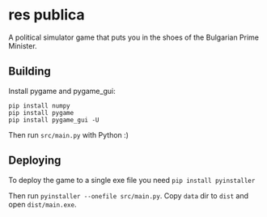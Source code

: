 # res publica

A political simulator game that puts you in the shoes of the Bulgarian Prime Minister. 

## Building

Install pygame and pygame_gui:

`pip install numpy`\
`pip install pygame`\
`pip install pygame_gui -U`

Then run `src/main.py` with Python :)

## Deploying

To deploy the game to a single exe file you need
`pip install pyinstaller`

Then run `pyinstaller --onefile src/main.py`. Copy `data` dir to `dist` and open `dist/main.exe`.

